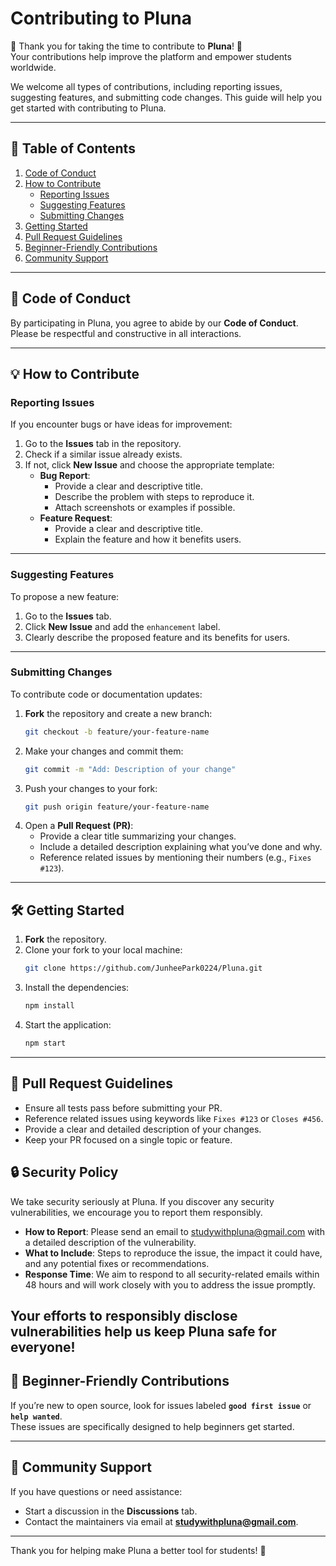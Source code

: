 # Contributing to Pluna

🎉 Thank you for taking the time to contribute to **Pluna**! 🎉  
Your contributions help improve the platform and empower students worldwide.

We welcome all types of contributions, including reporting issues, suggesting features, and submitting code changes. This guide will help you get started with contributing to Pluna.

---

## 📜 Table of Contents

1. [Code of Conduct](#-code-of-conduct)  
2. [How to Contribute](#-how-to-contribute)  
   - [Reporting Issues](#reporting-issues)  
   - [Suggesting Features](#suggesting-features)  
   - [Submitting Changes](#submitting-changes)  
3. [Getting Started](#-getting-started)  
4. [Pull Request Guidelines](#-pull-request-guidelines)  
5. [Beginner-Friendly Contributions](#-beginner-friendly-contributions)  
6. [Community Support](#-community-support)

---

## 📏 Code of Conduct

By participating in Pluna, you agree to abide by our **Code of Conduct**.  
Please be respectful and constructive in all interactions.

---

## 💡 How to Contribute

### Reporting Issues

If you encounter bugs or have ideas for improvement:

1. Go to the **Issues** tab in the repository.
2. Check if a similar issue already exists.
3. If not, click **New Issue** and choose the appropriate template:
   - **Bug Report**:  
     - Provide a clear and descriptive title.  
     - Describe the problem with steps to reproduce it.  
     - Attach screenshots or examples if possible.
   - **Feature Request**:  
     - Provide a clear and descriptive title.  
     - Explain the feature and how it benefits users.

---

### Suggesting Features

To propose a new feature:

1. Go to the **Issues** tab.
2. Click **New Issue** and add the `enhancement` label.
3. Clearly describe the proposed feature and its benefits for users.

---

### Submitting Changes

To contribute code or documentation updates:

1. **Fork** the repository and create a new branch:
   ```bash
   git checkout -b feature/your-feature-name
   ```
2. Make your changes and commit them:
   ```bash
   git commit -m "Add: Description of your change"
   ```
3. Push your changes to your fork:
   ```bash
   git push origin feature/your-feature-name
   ```
4. Open a **Pull Request (PR)**:
   - Provide a clear title summarizing your changes.
   - Include a detailed description explaining what you’ve done and why.
   - Reference related issues by mentioning their numbers (e.g., `Fixes #123`).

---

## 🛠 Getting Started

1. **Fork** the repository.
2. Clone your fork to your local machine:
   ```bash
   git clone https://github.com/JunheePark0224/Pluna.git
   ```
3. Install the dependencies:
   ```bash
   npm install
   ```
4. Start the application:
   ```bash
   npm start
   ```

---

## 🔄 Pull Request Guidelines

- Ensure all tests pass before submitting your PR.
- Reference related issues using keywords like `Fixes #123` or `Closes #456`.
- Provide a clear and detailed description of your changes.
- Keep your PR focused on a single topic or feature.

## 🔒 Security Policy

We take security seriously at Pluna. If you discover any security vulnerabilities, we encourage you to report them responsibly.

- **How to Report**: Please send an email to [studywithpluna@gmail.com](mailto:studywithpluna@gmail.com) with a detailed description of the vulnerability.
- **What to Include**: Steps to reproduce the issue, the impact it could have, and any potential fixes or recommendations.
- **Response Time**: We aim to respond to all security-related emails within 48 hours and will work closely with you to address the issue promptly.

Your efforts to responsibly disclose vulnerabilities help us keep Pluna safe for everyone!
---

## 👶 Beginner-Friendly Contributions

If you’re new to open source, look for issues labeled **`good first issue`** or **`help wanted`**.  
These issues are specifically designed to help beginners get started.

---

## 🤝 Community Support

If you have questions or need assistance:

- Start a discussion in the **Discussions** tab.
- Contact the maintainers via email at **studywithpluna@gmail.com**.

---

Thank you for helping make Pluna a better tool for students! 🚀

